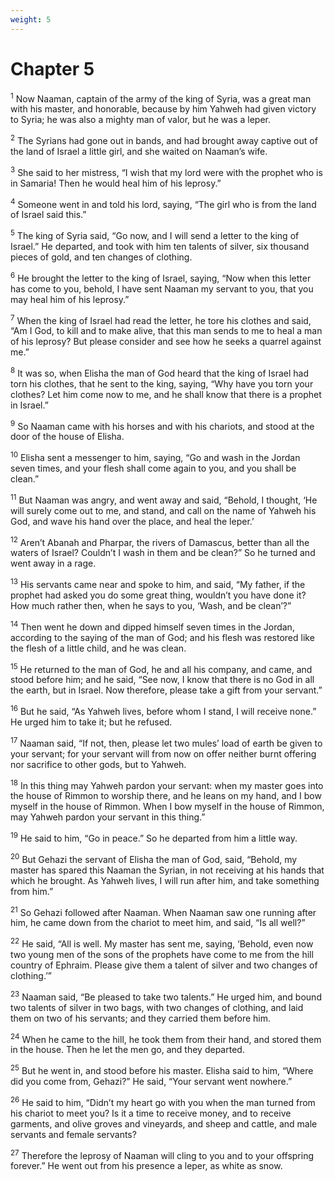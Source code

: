 ```yaml
---
weight: 5
---
```


# Chapter 5

<sup>1</sup> Now Naaman, captain of the army of the king of Syria, was a great man with his master, and honorable, because by him Yahweh had given victory to Syria; he was also a mighty man of valor, but he was a leper. 

<sup>2</sup> The Syrians had gone out in bands, and had brought away captive out of the land of Israel a little girl, and she waited on Naaman’s wife. 

<sup>3</sup> She said to her mistress, “I wish that my lord were with the prophet who is in Samaria! Then he would heal him of his leprosy.” 

<sup>4</sup> Someone went in and told his lord, saying, “The girl who is from the land of Israel said this.” 

<sup>5</sup> The king of Syria said, “Go now, and I will send a letter to the king of Israel.” He departed, and took with him ten talents of silver, six thousand pieces of gold, and ten changes of clothing. 

<sup>6</sup> He brought the letter to the king of Israel, saying, “Now when this letter has come to you, behold, I have sent Naaman my servant to you, that you may heal him of his leprosy.” 

<sup>7</sup> When the king of Israel had read the letter, he tore his clothes and said, “Am I God, to kill and to make alive, that this man sends to me to heal a man of his leprosy? But please consider and see how he seeks a quarrel against me.” 

<sup>8</sup> It was so, when Elisha the man of God heard that the king of Israel had torn his clothes, that he sent to the king, saying, “Why have you torn your clothes? Let him come now to me, and he shall know that there is a prophet in Israel.” 

<sup>9</sup> So Naaman came with his horses and with his chariots, and stood at the door of the house of Elisha. 

<sup>10</sup> Elisha sent a messenger to him, saying, “Go and wash in the Jordan seven times, and your flesh shall come again to you, and you shall be clean.” 

<sup>11</sup> But Naaman was angry, and went away and said, “Behold, I thought, ‘He will surely come out to me, and stand, and call on the name of Yahweh his God, and wave his hand over the place, and heal the leper.’ 

<sup>12</sup> Aren’t Abanah and Pharpar, the rivers of Damascus, better than all the waters of Israel? Couldn’t I wash in them and be clean?” So he turned and went away in a rage. 

<sup>13</sup> His servants came near and spoke to him, and said, “My father, if the prophet had asked you do some great thing, wouldn’t you have done it? How much rather then, when he says to you, ‘Wash, and be clean’?” 

<sup>14</sup> Then went he down and dipped himself seven times in the Jordan, according to the saying of the man of God; and his flesh was restored like the flesh of a little child, and he was clean. 

<sup>15</sup> He returned to the man of God, he and all his company, and came, and stood before him; and he said, “See now, I know that there is no God in all the earth, but in Israel. Now therefore, please take a gift from your servant.” 

<sup>16</sup> But he said, “As Yahweh lives, before whom I stand, I will receive none.” He urged him to take it; but he refused. 

<sup>17</sup> Naaman said, “If not, then, please let two mules’ load of earth be given to your servant; for your servant will from now on offer neither burnt offering nor sacrifice to other gods, but to Yahweh. 

<sup>18</sup> In this thing may Yahweh pardon your servant: when my master goes into the house of Rimmon to worship there, and he leans on my hand, and I bow myself in the house of Rimmon. When I bow myself in the house of Rimmon, may Yahweh pardon your servant in this thing.” 

<sup>19</sup> He said to him, “Go in peace.” So he departed from him a little way. 

<sup>20</sup> But Gehazi the servant of Elisha the man of God, said, “Behold, my master has spared this Naaman the Syrian, in not receiving at his hands that which he brought. As Yahweh lives, I will run after him, and take something from him.” 

<sup>21</sup> So Gehazi followed after Naaman. When Naaman saw one running after him, he came down from the chariot to meet him, and said, “Is all well?” 

<sup>22</sup> He said, “All is well. My master has sent me, saying, ‘Behold, even now two young men of the sons of the prophets have come to me from the hill country of Ephraim. Please give them a talent of silver and two changes of clothing.’” 

<sup>23</sup> Naaman said, “Be pleased to take two talents.” He urged him, and bound two talents of silver in two bags, with two changes of clothing, and laid them on two of his servants; and they carried them before him. 

<sup>24</sup> When he came to the hill, he took them from their hand, and stored them in the house. Then he let the men go, and they departed. 

<sup>25</sup> But he went in, and stood before his master. Elisha said to him, “Where did you come from, Gehazi?” He said, “Your servant went nowhere.” 

<sup>26</sup> He said to him, “Didn’t my heart go with you when the man turned from his chariot to meet you? Is it a time to receive money, and to receive garments, and olive groves and vineyards, and sheep and cattle, and male servants and female servants? 

<sup>27</sup> Therefore the leprosy of Naaman will cling to you and to your offspring forever.” He went out from his presence a leper, as white as snow. 


